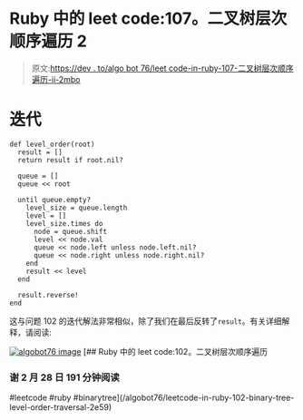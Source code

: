 # Ruby 中的 leet code:107。二叉树层次顺序遍历 2

> 原文:[https://dev . to/algo bot 76/leet code-in-ruby-107-二叉树层次顺序遍历-ii-2mbo](https://dev.to/algobot76/leetcode-in-ruby-107-binary-tree-level-order-traversal-ii-2mbo)

# [](#iterative)迭代

```
def level_order(root)
  result = []
  return result if root.nil?

  queue = []
  queue << root

  until queue.empty?
    level_size = queue.length
    level = []
    level_size.times do
      node = queue.shift
      level << node.val
      queue << node.left unless node.left.nil?
      queue << node.right unless node.right.nil?
    end
    result << level
  end

  result.reverse!
end 
```

这与问题 102 的迭代解法非常相似，除了我们在最后反转了`result`。有关详细解释，请阅读:

[![algobot76 image](../Images/a84a2d73a3e166ffd1b4212434c2100a.png)](/algobot76) [## Ruby 中的 leet code:102。二叉树层次顺序遍历

### 谢 2 月 28 日 191 分钟阅读

#leetcode #ruby #binarytree](/algobot76/leetcode-in-ruby-102-binary-tree-level-order-traversal-2e59)